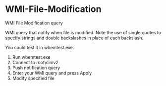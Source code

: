 # WMI-File-Modification
WMI File Modification query

WMI query that notify when file is modified. Note the use of single quotes to specify strings and double backslashes in place of each backslash.

You could test it in wbemtest.exe.

1. Run wbemtest.exe
1. Connect to root\cimv2
1. Push notification query
1. Enter your WMI query and press Apply
1. Modify specified file
